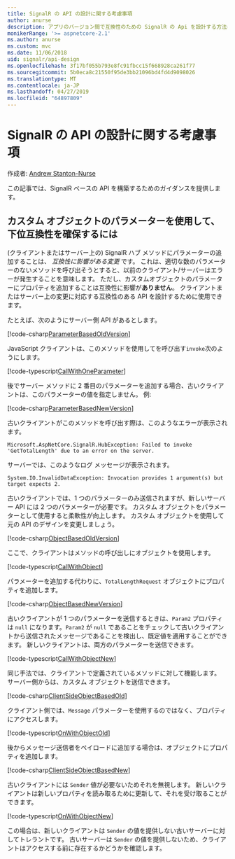 ```yaml
---
title: SignalR の API の設計に関する考慮事項
author: anurse
description: アプリのバージョン間で互換性のための SignalR の Api を設計する方法について説明します。
monikerRange: '>= aspnetcore-2.1'
ms.author: anurse
ms.custom: mvc
ms.date: 11/06/2018
uid: signalr/api-design
ms.openlocfilehash: 3f17bf055b793e8fc91fbcc15f668928ca261f77
ms.sourcegitcommit: 5b0eca8c21550f95de3bb21096bd4fd4d9098026
ms.translationtype: MT
ms.contentlocale: ja-JP
ms.lasthandoff: 04/27/2019
ms.locfileid: "64897809"
---
```

# <a name="signalr-api-design-considerations"></a>SignalR の API の設計に関する考慮事項

作成者: [Andrew Stanton-Nurse](https://twitter.com/anurse)

この記事では、SignalR ベースの API を構築するためのガイダンスを提供します。

## <a name="use-custom-object-parameters-to-ensure-backwards-compatibility"></a>カスタム オブジェクトのパラメーターを使用して、下位互換性を確保するには

(クライアントまたはサーバー上の) SignalR ハブ メソッドにパラメーターの追加することは、 *互換性に影響がある変更* です。 これは、適切な数のパラメーターのないメソッドを呼び出そうとすると、以前のクライアント/サーバーはエラーが発生することを意味します。 ただし、カスタムオブジェクトのパラメーターにプロパティを追加することは互換性に影響が**ありません**。 クライアントまたはサーバー上の変更に対応する互換性のある API を設計するために使用できます。

たとえば、次のようにサーバー側 API があるとします。

[!code-csharp[ParameterBasedOldVersion](api-design/sample/Samples.cs?name=ParameterBasedOldVersion)]

JavaScript クライアントは、このメソッドを使用してを呼び出す`invoke`次のようにします。

[!code-typescript[CallWithOneParameter](api-design/sample/Samples.ts?name=CallWithOneParameter)]

後でサーバー メソッドに 2 番目のパラメーターを追加する場合、古いクライアントは、このパラメーターの値を指定しません。 例:

[!code-csharp[ParameterBasedNewVersion](api-design/sample/Samples.cs?name=ParameterBasedNewVersion)]

古いクライアントがこのメソッドを呼び出す際は、このようなエラーが表示されます。

```
Microsoft.AspNetCore.SignalR.HubException: Failed to invoke 'GetTotalLength' due to an error on the server.
```

サーバーでは、このようなログ メッセージが表示されます。

```
System.IO.InvalidDataException: Invocation provides 1 argument(s) but target expects 2.
```

古いクライアントでは、1 つのパラメーターのみ送信されますが、新しいサーバー API には 2 つのパラメーターが必要です。 カスタム オブジェクトをパラメーターとして使用すると柔軟性が向上します。 カスタム オブジェクトを使用して元の API のデザインを変更しましょう。

[!code-csharp[ObjectBasedOldVersion](api-design/sample/Samples.cs?name=ObjectBasedOldVersion)]

ここで、クライアントはメソッドの呼び出しにオブジェクトを使用します。

[!code-typescript[CallWithObject](api-design/sample/Samples.ts?name=CallWithObject)]

パラメーターを追加する代わりに、`TotalLengthRequest` オブジェクトにプロパティを追加します。

[!code-csharp[ObjectBasedNewVersion](api-design/sample/Samples.cs?name=ObjectBasedNewVersion&highlight=4,9-13)]

古いクライアントが 1 つのパラメーターを送信するときは、`Param2` プロパティは `null` になります。`Param2` が `null` であることをチェックして古いクライアントから送信されたメッセージであることを検出し、既定値を適用することができます。 新しいクライアントは、両方のパラメーターを送信できます。

[!code-typescript[CallWithObjectNew](api-design/sample/Samples.ts?name=CallWithObjectNew)]

同じ手法では、クライアントで定義されているメソッドに対して機能します。 サーバー側からは、カスタム オブジェクトを送信できます。

[!code-csharp[ClientSideObjectBasedOld](api-design/sample/Samples.cs?name=ClientSideObjectBasedOld)]

クライアント側では、`Message` パラメーターを使用するのではなく、プロパティにアクセスします。

[!code-typescript[OnWithObjectOld](api-design/sample/Samples.ts?name=OnWithObjectOld)]

後からメッセージ送信者をペイロードに追加する場合は、オブジェクトにプロパティを追加します。

[!code-csharp[ClientSideObjectBasedNew](api-design/sample/Samples.cs?name=ClientSideObjectBasedNew&highlight=5)]

古いクライアントには `Sender` 値が必要ないためそれを無視します。 新しいクライアントは新しいプロパティを読み取るために更新して、それを受け取ることができます。

[!code-typescript[OnWithObjectNew](api-design/sample/Samples.ts?name=OnWithObjectNew&highlight=2-5)]

この場合は、新しいクライアントは `Sender` の値を提供しない古いサーバーに対してトレラントです。 古いサーバーは `Sender` の値を提供しないため、クライアントはアクセスする前に存在するかどうかを確認します。
